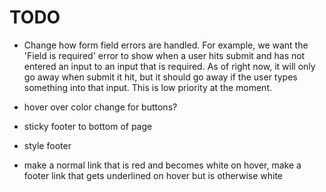 # TODO

- Change how form field errors are handled. For example, we want the 'Field is required' error to show when a user hits submit and has not entered an input to an input that is required. As of right now, it will only go away when submit it hit, but it should go away if the user types something into that input. This is low priority at the moment.
- hover over color change for buttons?

- sticky footer to bottom of page
- style footer
- make a normal link that is red and becomes white on hover, make a footer link that gets underlined on hover but is otherwise white
